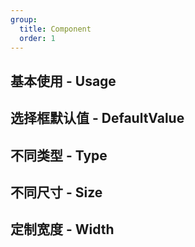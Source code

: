 ```yaml
---
group:
  title: Component
  order: 1
---
```


## 基本使用 - Usage

<code src="./document/basic.tsx"></code>

## 选择框默认值 - DefaultValue

<code src="./document/placeholder.tsx"></code>

## 不同类型 - Type

<code src="./document/type.tsx"></code>

## 不同尺寸 - Size

<code src="./document/size.tsx"></code>

## 定制宽度 - Width

<code src="./document/width.tsx"></code>
